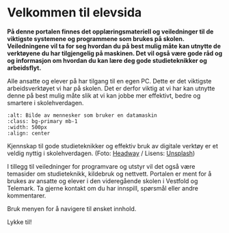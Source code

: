 # Velkommen til elevsida

**På denne portalen finnes det opplæringsmateriell og veiledninger til de viktigste systemene og programmene som brukes på skolen. Veiledningene vil ta for seg hvordan du på best mulig måte kan utnytte de verktøyene du har tilgjengelig på maskinen. Det vil også være gode råd og og informasjon om hvordan du kan lære deg gode studieteknikker og arbeidsflyt.**

Alle ansatte og elever på har tilgang til en egen PC. Dette er det viktigste arbeidsverktøyet vi har på skolen. Det er derfor viktig at vi har kan utnytte denne på best mulig måte slik at vi kan jobbe mer effektivt, bedre og smartere i skolehverdagen.

```{image} ./media/elev-pc.jpeg
:alt: Bilde av mennesker som bruker en datamaskin
:class: bg-primary mb-1
:width: 500px
:align: center
```
Kjennskap til gode studieteknikker og effektiv bruk av digitale verktøy er et veldig nyttig i skolehverdagen. (Foto: [Headway](https://unsplash.com/photos/5QgIuuBxKwM) / Lisens: [Unsplash](https://unsplash.com/license))

I tillegg til veiledninger for programvare og utstyr vil det også være temasider om studieteknikk, kildebruk og nettvett. Portalen er ment for å brukes av ansatte og elever i den videregående skolen i Vestfold og Telemark. Ta gjerne kontakt om du har innspill, spørsmål eller andre kommentarer.

Bruk menyen for å navigere til ønsket innhold.

Lykke til!